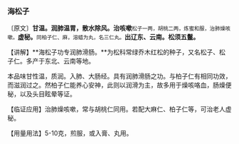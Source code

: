 ### 海松子

〔原文〕**甘温。润肺温胃，散水除风。治咳嗽**<small>松子一两，胡桃二两，炼蜜和服，治肺燥咳嗽。</small>**虚秘。**<small>同柏子仁、麻，溶蜡为丸，名三仁丸。</small>**出辽东、云南。松须五鬣。**

【讲解】**海松子功专润肺滑肠。**为松科常绿乔木红松的种子，又名松子、松子仁。多产于东北、云南等地。

本品味甘性温，质润。入肺、大肠经。具有润肺滑肠之功。与柏子仁有相同功效，而滋润过之。然柏子仁能养心安神，此则以润滑为主，故多用于燥咳咯血，肠燥便秘，以及头目眩晕等证。

【临证应用】治肺燥咳嗽，常与胡桃仁同用。若配大麻仁、柏子仁等，可治老人虚秘。

【用量用法】5-10克，煎服，或入膏、丸用。

